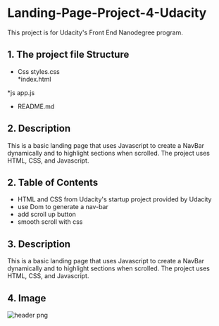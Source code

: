 # Landing-Page-Project-4-Udacity
This project is for Udacity's Front End Nanodegree program. 

## 1. The project file Structure
 * Css
   styles.css    
*index.html

*js
  app.js
  
* README.md 
## 2. Description
This is a basic landing page that uses Javascript to create a NavBar dynamically and to highlight sections when scrolled. The project uses HTML, CSS, and Javascript.

## 2.  Table of Contents
* HTML and CSS  from Udacity's startup project provided by Udacity
* use Dom to generate a nav-bar
* add scroll up button 
* smooth scroll with css
## 3. Description
This is a basic landing page that uses Javascript to create a NavBar dynamically and to highlight sections when scrolled. The project uses HTML, CSS, and Javascript.

## 4. Image
![header png](https://user-images.githubusercontent.com/123664349/220438441-2490cc8c-0bf2-4ebc-b797-243c129b62fd.jpg)











